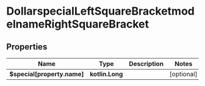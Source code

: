 
# DollarspecialLeftSquareBracketmodelnameRightSquareBracket

## Properties
Name | Type | Description | Notes
------------ | ------------- | ------------- | -------------
**$special[property.name]** | **kotlin.Long** |  |  [optional]



